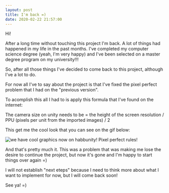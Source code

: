 ```yaml
---
layout: post
title: I'm back =)
date: 2020-02-22 21:57:00
---
```


Hi!

After a long time without touching this project I'm back. A lot of things had happened in my life in the past months. I've
completed my computer science degree (yeah, I'm very happy) and I've been selected on a master degree program on my university!!!

So, after all those things I've decided to come back to this project, although I've a lot to do. 

For now all I've to say about the project is that I've fixed the pixel perfect problem that I had on the "previous version".

To acomplish this all I had to is apply this formula that I've found on the internet:

The camera size on unity needs to be = the height of the screen resolution / PPU (pixels per unit from the imported images) / 2

This get me the cool look that you can see on the gif below:

![we have cool graphics now on habbunity! Pixel perfect rules!](https://media.giphy.com/media/gGqWCNpUNCtdmNt8NI/giphy.gif)

And that's pretty much it. This was a problem that was making me lose the desire to continue the project, but now it's gone and I'm happy to start things over again =)

I will not establish "next eteps" because I need to think more about what I want to implement for now, but I will come back soon!

See ya! =)
